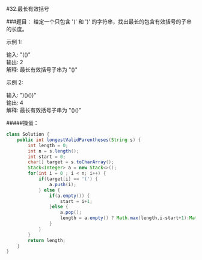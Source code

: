 #32.最长有效括号

###题目：
给定一个只包含 '(' 和 ')' 的字符串，找出最长的包含有效括号的子串的长度。

示例 1:

输入: "(()"  
输出: 2  
解释: 最长有效括号子串为 "()"  

示例 2:

输入: ")()())"  
输出: 4  
解释: 最长有效括号子串为 "()()"

#####操蛋：
```java
class Solution {
    public int longestValidParentheses(String s) {
        int length = 0;
        int n = s.length();
        int start = 0;
        char[] target = s.toCharArray();
        Stack<Integer> a = new Stack<>();
        for(int i = 0 ; i < n; i++) {
            if(target[i] == '(') {
                a.push(i);
            } else {
                if(a.empty()) {
                    start = i+1;
                }else {
                    a.pop();
                    length = a.empty() ? Math.max(length,i-start+1):Math.max(length,i-a.peek());
                }
            }
        }
        return length;
    }
}
```
